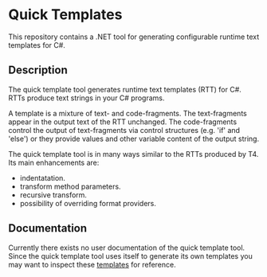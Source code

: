 # Quick Templates

This repository contains a .NET tool for generating configurable runtime text
templates for C#.

## Description

The quick template tool generates runtime text templates (RTT) for C#. RTTs
produce text strings in your C# programs.

A template is a mixture of text- and code-fragments. The text-fragments
appear in the output text of the RTT unchanged. The code-fragments control the
output of text-fragments via control structures (e.g. 'if' and 'else') or
they provide values and other variable content of the output string.

The quick template tool is in many ways similar to the RTTs produced by T4. Its
main enhancements are:

* indentatation.
* transform method parameters.
* recursive transform.
* possibility of overriding format providers.

## Documentation

Currently there exists no user documentation of the quick template tool. Since
the quick template tool uses itself to generate its own templates you may want
to inspect these [templates](./Michaelis.QuickTemplates/CsTemplates/) for
reference.
